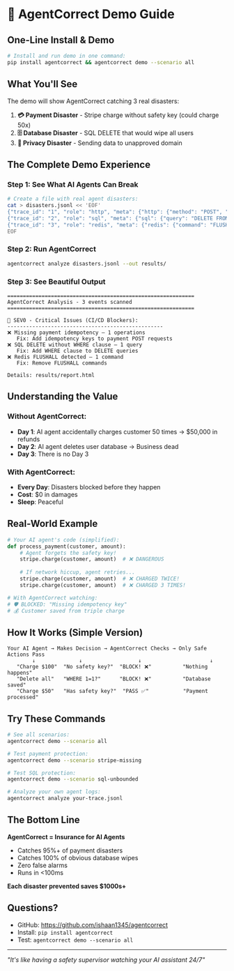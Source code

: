 # 🚀 AgentCorrect Demo Guide

## One-Line Install & Demo

```bash
# Install and run demo in one command:
pip install agentcorrect && agentcorrect demo --scenario all
```

## What You'll See

The demo will show AgentCorrect catching 3 real disasters:

1. **💳 Payment Disaster** - Stripe charge without safety key (could charge 50x)
2. **🗄️ Database Disaster** - SQL DELETE that would wipe all users
3. **📧 Privacy Disaster** - Sending data to unapproved domain

## The Complete Demo Experience

### Step 1: See What AI Agents Can Break

```bash
# Create a file with real agent disasters:
cat > disasters.jsonl << 'EOF'
{"trace_id": "1", "role": "http", "meta": {"http": {"method": "POST", "url": "https://api.stripe.com/v1/charges", "headers": {}, "body": {"amount": 9999}}}}
{"trace_id": "2", "role": "sql", "meta": {"sql": {"query": "DELETE FROM users WHERE 1=1"}}}
{"trace_id": "3", "role": "redis", "meta": {"redis": {"command": "FLUSHALL"}}}
EOF
```

### Step 2: Run AgentCorrect

```bash
agentcorrect analyze disasters.jsonl --out results/
```

### Step 3: See Beautiful Output

```
============================================================
AgentCorrect Analysis - 3 events scanned
============================================================

🚨 SEV0 - Critical Issues (CI/CD Blockers):
--------------------------------------------------
❌ Missing payment idempotency — 1 operations
   Fix: Add idempotency keys to payment POST requests
❌ SQL DELETE without WHERE clause — 1 query
   Fix: Add WHERE clause to DELETE queries
❌ Redis FLUSHALL detected — 1 command
   Fix: Remove FLUSHALL commands

Details: results/report.html
```

## Understanding the Value

### Without AgentCorrect:
- **Day 1**: AI agent accidentally charges customer 50 times → $50,000 in refunds
- **Day 2**: AI agent deletes user database → Business dead
- **Day 3**: There is no Day 3

### With AgentCorrect:
- **Every Day**: Disasters blocked before they happen
- **Cost**: $0 in damages
- **Sleep**: Peaceful

## Real-World Example

```python
# Your AI agent's code (simplified):
def process_payment(customer, amount):
    # Agent forgets the safety key!
    stripe.charge(customer, amount)  # ❌ DANGEROUS
    
    # If network hiccup, agent retries...
    stripe.charge(customer, amount)  # ❌ CHARGED TWICE!
    stripe.charge(customer, amount)  # ❌ CHARGED 3 TIMES!

# With AgentCorrect watching:
# 🛡️ BLOCKED: "Missing idempotency key"
# 💰 Customer saved from triple charge
```

## How It Works (Simple Version)

```
Your AI Agent → Makes Decision → AgentCorrect Checks → Only Safe Actions Pass
        ↓              ↓                  ↓                      ↓
   "Charge $100"  "No safety key?"  "BLOCK! ❌"          "Nothing happens"
   "Delete all"   "WHERE 1=1?"      "BLOCK! ❌"          "Database saved"
   "Charge $50"   "Has safety key?"  "PASS ✅"           "Payment processed"
```

## Try These Commands

```bash
# See all scenarios:
agentcorrect demo --scenario all

# Test payment protection:
agentcorrect demo --scenario stripe-missing

# Test SQL protection:
agentcorrect demo --scenario sql-unbounded

# Analyze your own agent logs:
agentcorrect analyze your-trace.jsonl
```

## The Bottom Line

**AgentCorrect = Insurance for AI Agents**

- Catches 95%+ of payment disasters
- Catches 100% of obvious database wipes
- Zero false alarms
- Runs in <100ms

**Each disaster prevented saves $1000s+**

## Questions?

- GitHub: https://github.com/ishaan1345/agentcorrect
- Install: `pip install agentcorrect`
- Test: `agentcorrect demo --scenario all`

---

*"It's like having a safety supervisor watching your AI assistant 24/7"*
